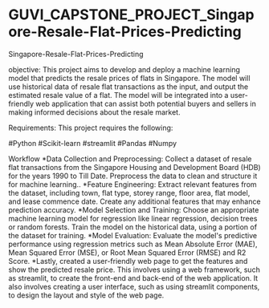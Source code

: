 # GUVI_CAPSTONE_PROJECT_Singapore-Resale-Flat-Prices-Predicting
Singapore-Resale-Flat-Prices-Predicting

objective:
   This project aims to develop and deploy a machine learning model that predicts the resale prices of flats in Singapore. The model will use historical data of resale flat transactions as the input, and output the estimated resale value of a flat. The model will be integrated into a user-friendly web application that can assist both potential buyers and sellers in making informed decisions about the resale market.

Requirements:
   This project requires the following:

  #Python
  #Scikit-learn
  #streamlit
  #Pandas
  #Numpy

Workflow
   *Data Collection and Preprocessing: Collect a dataset of resale flat transactions from the Singapore Housing and Development Board (HDB) for the years 1990 to Till Date. Preprocess the data to clean and structure it for machine learning..
   *Feature Engineering: Extract relevant features from the dataset, including town, flat type, storey range, floor area, flat model, and lease commence date. Create any additional features that may enhance prediction accuracy.
   *Model Selection and Training: Choose an appropriate machine learning model for regression like linear regression, decision trees or random forests. Train the model on the historical data, using a portion of the dataset for training.
   *Model Evaluation: Evaluate the model's predictive performance using regression metrics such as Mean Absolute Error (MAE), Mean Squared Error (MSE), or Root Mean Squared Error (RMSE) and R2 Score.
   *Lastly, created a user-friendly web page to get the features and show the predicted resale price. This involves using a web framework, such as streamlit, to create the front-end and back-end of the web application. It also involves creating a user interface, such as using streamlit components, to design the layout and style of the web page.
